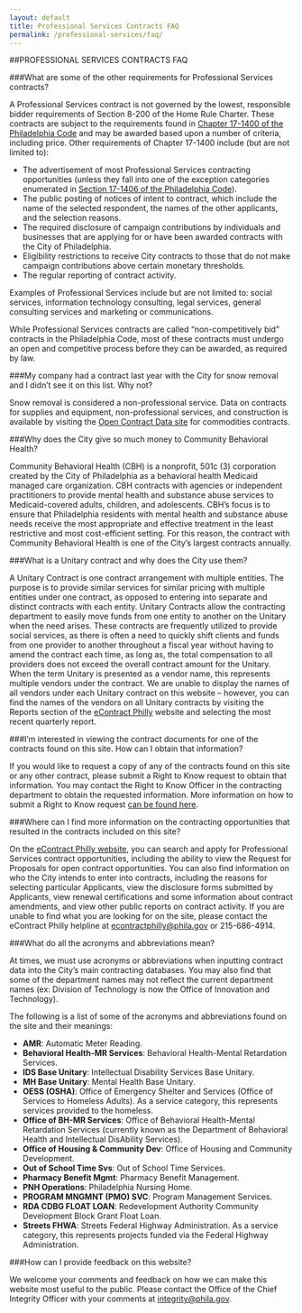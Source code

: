```yaml
---
layout: default
title: Professional Services Contracts FAQ
permalink: /professional-services/faq/
---
```


##PROFESSIONAL SERVICES CONTRACTS FAQ

###What are some of the other requirements for Professional Services contracts?

A Professional Services contract is not governed by the lowest, responsible bidder requirements of Section 8-200 of the Home Rule Charter.  These contracts are subject to the requirements found in <a href="https://codelibrary.amlegal.com/codes/philadelphia/latest/philadelphia_pa/0-0-0-212114">Chapter 17-1400 of the Philadelphia Code</a> and may be awarded based upon a number of criteria, including price.  Other requirements of Chapter 17-1400 include (but are not limited to):


* The advertisement of most Professional Services contracting opportunities (unless they fall into one of the exception categories enumerated in [Section 17-1406 of the Philadelphia Code](https://codelibrary.amlegal.com/codes/philadelphia/latest/philadelphia_pa/0-0-0-212219)).
* The public posting of notices of intent to contract, which include the name of the selected respondent, the names of the other applicants, and the selection reasons.
* The required disclosure of campaign contributions by individuals and businesses that are applying for or have been awarded contracts with the City of Philadelphia.
* Eligibility restrictions to receive City contracts to those that do not make campaign contributions above certain monetary thresholds.
* The regular reporting of contract activity.

Examples of Professional Services include but are not limited to: social services, information technology consulting, legal services, general consulting services and marketing or communications.


While Professional Services contracts are called “non-competitively bid” contracts in the Philadelphia Code, most of these contracts must undergo an open and competitive process before they can be awarded, as required by law.


###My company had a contract last year with the City for snow removal and I didn’t see it on this list. Why not?

Snow removal is considered a non-professional service.  Data on contracts for supplies and equipment, non-professional services, and construction is available by visiting the [Open Contract Data site](http://cityofphiladelphia.github.io/contracts/commodities/) for commodities contracts.


###Why does the City give so much money to Community Behavioral Health?

Community Behavioral Health (CBH) is a nonprofit, 501c (3) corporation created by the City of Philadelphia as a behavioral health Medicaid managed care organization.  CBH contracts with agencies or independent practitioners to provide mental health and substance abuse services to Medicaid-covered adults, children, and adolescents.  CBH’s focus is to ensure that Philadelphia residents with mental health and substance abuse needs receive the most appropriate and effective treatment in the least restrictive and most cost-efficient setting.  For this reason, the contract with Community Behavioral Health is one of the City’s largest contracts annually.


###What is a Unitary contract and why does the City use them?

A Unitary Contract is one contract arrangement with multiple entities.  The purpose is to provide similar services for similar pricing with multiple entities under one contract, as opposed to entering into separate and distinct contracts with each entity. Unitary Contracts allow the contracting department to easily move funds from one entity to another on the Unitary when the need arises. These contracts are frequently utilized to provide social services, as there is often a need to quickly shift clients and funds from one provider to another throughout a fiscal year without having to amend the contract each time, as long as, the total compensation to all providers does not exceed the overall contract amount for the Unitary.  When the term Unitary is presented as a vendor name, this represents multiple vendors under the contract.  We are unable to display the names of all vendors under each Unitary contract on this website – however, you can find the names of the vendors on all Unitary contracts by visiting the Reports section of the <a href="https://secure.phila.gov/eContract/">eContract Philly</a> website and selecting the most recent quarterly report.


###I’m interested in viewing the contract documents for one of the contracts found on this site.  How can I obtain that information?

If you would like to request a copy of any of the contracts found on this site or any other contract, please submit a Right to Know request to obtain that information.  You may contact the Right to Know Officer in the contracting department to obtain the requested information.   More information on how to submit a Right to Know request [can be found here](http://www.phila.gov/privacy/pdfs/FinalCityOpenRecords.pdf).


###Where can I find more information on the contracting opportunities that resulted in the contracts included on this site?


On the [eContract Philly website](https://secure.phila.gov/eContract/), you can search and apply for Professional Services contract opportunities, including the ability to view the Request for Proposals for open contract opportunities.  You can also find information on who the City intends to enter into contracts, including the reasons for selecting particular Applicants, view the disclosure forms submitted by Applicants, view renewal certifications and some information about contract amendments, and view other public reports on contract activity.  If you are unable to find what you are looking for on the site, please contact the eContract Philly helpline at <a href="mailto:econtractphilly@phila.gov">econtractphilly@phila.gov</a> or 215-686-4914.


###What do all the acronyms and abbreviations mean?

At times, we must use acronyms or abbreviations when inputting contract data into the City’s main contracting databases. You may also find that some of the department names may not reflect the current department names (ex:  Division of Technology is now the Office of Innovation and Technology).


The following is a list of some of the acronyms and abbreviations found on the site and their meanings:


* **AMR**: Automatic Meter Reading.
* **Behavioral Health-MR Services**:  Behavioral Health-Mental Retardation Services.
* **IDS Base Unitary**:  Intellectual Disability Services Base Unitary.
* **MH Base Unitary**:  Mental Health Base Unitary.
* **OESS (OSHA)**:  Office of Emergency Shelter and Services (Office of Services to Homeless Adults).  As a service category, this represents services provided to the homeless.
* **Office of BH-MR Services**:  Office of Behavioral Health-Mental Retardation Services (currently known as the Department of Behavioral Health and Intellectual DisAbility Services).
* **Office of Housing &amp; Community Dev**:  Office of Housing and Community Development.
* **Out of School Time Svs**:  Out of School Time Services.
* **Pharmacy Benefit Mgmt**:  Pharmacy Benefit Management.
* **PNH Operations**:  Philadelphia Nursing Home.
* **PROGRAM MNGMNT (PMO) SVC**:  Program Management Services.
* **RDA CDBG FLOAT LOAN**:  Redevelopment Authority Community Development Block Grant Float Loan.
* **Streets FHWA**:  Streets Federal Highway Administration.  As a service category, this represents projects funded via the Federal Highway Administration.


###How can I provide feedback on this website?

We welcome your comments and feedback on how we can make this website most useful to the public.  Please contact the Office of the Chief Integrity Officer with your comments at <a href="mailto:integrity@phila.gov">integrity@phila.gov</a>.
